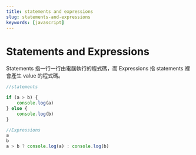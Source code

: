 ```yaml
---
title: statements and expressions
slug: statements-and-expressions
keywords: [javascript]
---
```


# Statements and Expressions

Statements 指一行一行由電腦執行的程式碼，而 Expressions 指 statements 裡會產生 value 的程式碼。

```js
//statements

if (a > b) {
    console.log(a)
} else {
    console.log(b)
}

//Expressions
a
b
a > b ? console.log(a) : console.log(b)
```
